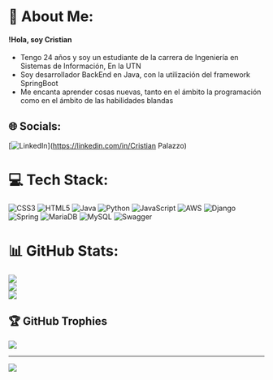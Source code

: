 # 💫 About Me:
#### !Hola, soy Cristian<br>
- Tengo 24 años y soy un estudiante de la carrera de Ingeniería en Sistemas de Información, En la UTN<br>
- Soy desarrollador BackEnd en Java, con la utilización del framework SpringBoot <br>
- Me encanta aprender cosas nuevas, tanto en el ámbito la programación como en el ámbito de las habilidades blandas <br>


## 🌐 Socials:
[![LinkedIn](https://img.shields.io/badge/LinkedIn-%230077B5.svg?logo=linkedin&logoColor=white)](https://linkedin.com/in/Cristian Palazzo) 

# 💻 Tech Stack:
![CSS3](https://img.shields.io/badge/css3-%231572B6.svg?style=for-the-badge&logo=css3&logoColor=white) ![HTML5](https://img.shields.io/badge/html5-%23E34F26.svg?style=for-the-badge&logo=html5&logoColor=white) ![Java](https://img.shields.io/badge/java-%23ED8B00.svg?style=for-the-badge&logo=openjdk&logoColor=white) ![Python](https://img.shields.io/badge/python-3670A0?style=for-the-badge&logo=python&logoColor=ffdd54) ![JavaScript](https://img.shields.io/badge/javascript-%23323330.svg?style=for-the-badge&logo=javascript&logoColor=%23F7DF1E) ![AWS](https://img.shields.io/badge/AWS-%23FF9900.svg?style=for-the-badge&logo=amazon-aws&logoColor=white) ![Django](https://img.shields.io/badge/django-%23092E20.svg?style=for-the-badge&logo=django&logoColor=white) ![Spring](https://img.shields.io/badge/spring-%236DB33F.svg?style=for-the-badge&logo=spring&logoColor=white) ![MariaDB](https://img.shields.io/badge/MariaDB-003545?style=for-the-badge&logo=mariadb&logoColor=white) ![MySQL](https://img.shields.io/badge/mysql-%2300000f.svg?style=for-the-badge&logo=mysql&logoColor=white) ![Swagger](https://img.shields.io/badge/-Swagger-%23Clojure?style=for-the-badge&logo=swagger&logoColor=white)
# 📊 GitHub Stats:
![](https://github-readme-stats.vercel.app/api?username=CristianPalazzo&theme=dark&hide_border=false&include_all_commits=false&count_private=false)<br/>
![](https://github-readme-streak-stats.herokuapp.com/?user=CristianPalazzo&theme=dark&hide_border=false)<br/>
![](https://github-readme-stats.vercel.app/api/top-langs/?username=CristianPalazzo&theme=dark&hide_border=false&include_all_commits=false&count_private=false&layout=compact)

## 🏆 GitHub Trophies
![](https://github-profile-trophy.vercel.app/?username=CristianPalazzo&theme=gruvbox&no-frame=false&no-bg=true&margin-w=4)

---
[![](https://visitcount.itsvg.in/api?id=CristianPalazzo&icon=0&color=8)](https://visitcount.itsvg.in)

<!-- Proudly created with GPRM ( https://gprm.itsvg.in ) -->
